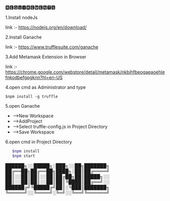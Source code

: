 

🆁🅴🆀🆄🅸🆁🅴🅼🅴🅽🆃🆂

1.Install nodeJs

link :- https://nodejs.org/en/download/

2.Install Ganache

link :- https://www.trufflesuite.com/ganache

3.Add Metamask Extension in Browser

link :- https://chrome.google.com/webstore/detail/metamask/nkbihfbeogaeaoehlefnkodbefgpgknn?hl=en-US


4.open cmd as Administrator and type

	$npm install -g truffle
	
5.open Ganache
 
 * -->New Workspace
 * -->AddProject
 * -->Select truffle-config.js in Project Directory
 * -->Save Workspace
 
6.open cmd in Project Directory
 ```bash
	$npm install
	$npm start
```
			
														
																						
██████╗░░█████╗░███╗░░██╗███████╗
██╔══██╗██╔══██╗████╗░██║██╔════╝
██║░░██║██║░░██║██╔██╗██║█████╗░░
██║░░██║██║░░██║██║╚████║██╔══╝░░
██████╔╝╚█████╔╝██║░╚███║███████╗
╚═════╝░░╚════╝░╚═╝░░╚══╝╚══════╝